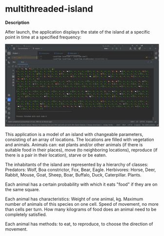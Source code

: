 # multithreaded-island

**Description**

After launch, the application displays the state of the island at a specific point in time at a specified frequency:

![Island console view](https://github.com/victoria-vishenia/multithreaded-island/blob/master/MultiThreadedIsland.jpg)

This application is a model of an island with changeable parameters, consisting of an array of locations. The locations are filled with vegetation and animals. Animals can:
eat plants and/or other animals (if there is suitable food in their places),
move (to neighboring locations),
reproduce (if there is a pair in their location),
starve or be eaten.

The inhabitants of the island are represented by a hierarchy of classes:
Predators: Wolf, Boa constrictor, Fox, Bear, Eagle.
Herbivores: Horse, Deer, Rabbit, Mouse, Goat, Sheep, Boar, Buffalo, Duck, Caterpillar.
Plants.

Each animal has a certain probability with which it eats "food" if they are on the same square.

Each animal has characteristics: 
Weight of one animal, kg.
Maximum number of animals of this species on one cell.
Speed ​​of movement, no more than cells per turn.
How many kilograms of food does an animal need to be completely satisfied.

Each animal has methods: to eat, to reproduce, to choose the direction of movement.


